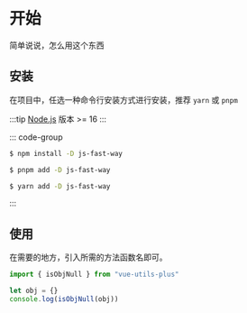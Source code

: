 # 开始

简单说说，怎么用这个东西

## 安装

在项目中，任选一种命令行安装方式进行安装，推荐 `yarn` 或 `pnpm`

:::tip
[Node.js](https://nodejs.org/)  版本 >= 16
:::

::: code-group

```sh [npm]
$ npm install -D js-fast-way
```

```sh [pnpm]
$ pnpm add -D js-fast-way
```

```sh [yarn]
$ yarn add -D js-fast-way
```

:::


## 使用

在需要的地方，引入所需的方法函数名即可。

```js
import { isObjNull } from "vue-utils-plus"

let obj = {}
console.log(isObjNull(obj))
```
